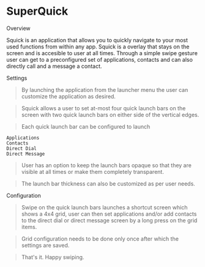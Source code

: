 SuperQuick
======

Overview

Squick is an application that allows you to quickly navigate to your most used functions from within any app. Squick is a overlay that stays on the screen and is accesible to user at all times. Through a simple swipe gesture user can get to a preconfigured set of applications, contacts and can also directly call and a message a contact.

Settings

> By launching the application from the launcher menu the user can customize the application as desired.

> Squick allows a user to set at-most four quick launch bars on the screen with two quick launch bars on either side of the vertical edges.

> Each quick launch bar can be configured to launch

    Applications
    Contacts
    Direct Dial
    Direct Message

> User has an option to keep the launch bars opaque so that they are visible at all times or make them completely transparent.

> The launch bar thickness can also be customized as per user needs.

Configuration

> Swipe on the quick launch bars launches a shortcut screen which shows a 4x4 grid, user can then set applications and/or add contacts to the direct dial or direct message screen by a long press on the grid items.

> Grid configuration needs to be done only once after which the settings are saved.

> That's it. Happy swiping.
